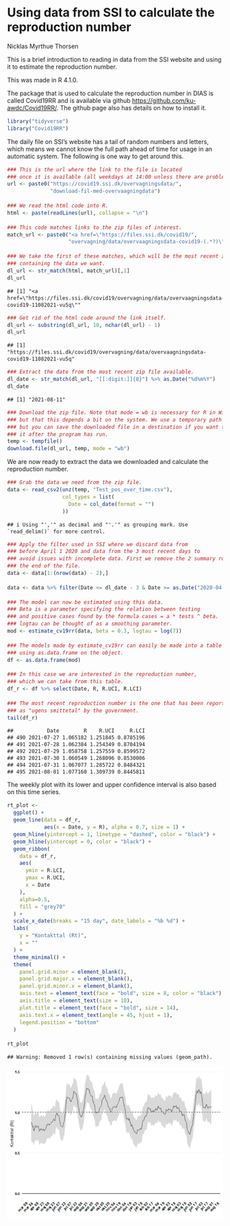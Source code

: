 Using data from SSI to calculate the reproduction number
================
Nicklas Myrthue Thorsen

This is a brief introduction to reading in data from the SSI website and
using it to estimate the reproduction number.

This was made in R 4.1.0.

The package that is used to calculate the reproduction number in DIAS is
called Covid19RR and is available via github
<https://github.com/ku-awdc/Covid19RR/>. The github page also has
details on how to install it.

``` r
library("tidyverse")
library("Covid19RR")
```

The daily file on SSI’s website has a tail of random numbers and
letters, which means we cannot know the full path ahead of time for
usage in an automatic system. The following is one way to get around
this.

``` r
### This is the url where the link to the file is located
### once it is available (all weekdays at 14:00 unless there are problems).
url <- paste0("https://covid19.ssi.dk/overvagningsdata/",
              "download-fil-med-overvaagningdata")

### We read the html code into R.
html <- paste(readLines(url), collapse = "\n")

### This code matches links to the zip files of interest.
match_url <- paste0("<a href=\"https://files.ssi.dk/covid19/",
                    "overvagning/data/overvaagningsdata-covid19-(.*?)\"")

### We take the first of these matches, which will be the most recent zip-file
### containing the data we want.
dl_url <- str_match(html, match_url)[,1]
dl_url
```

    ## [1] "<a href=\"https://files.ssi.dk/covid19/overvagning/data/overvaagningsdata-covid19-11082021-vu5q\""

``` r
### Get rid of the html code around the link itself.
dl_url <- substring(dl_url, 10, nchar(dl_url) - 1)
dl_url
```

    ## [1] "https://files.ssi.dk/covid19/overvagning/data/overvaagningsdata-covid19-11082021-vu5q"

``` r
### Extract the date from the most recent zip file available.
dl_date <- str_match(dl_url, "[[:digit:]]{8}") %>% as.Date("%d%m%Y")
dl_date
```

    ## [1] "2021-08-11"

``` r
### Download the zip file. Note that mode = wb is necessary for R in Windows,
### but that this depends a bit on the system. We use a temporary path here,
### but you can save the downloaded file in a destination if you want to keep
### it after the program has run.
temp <- tempfile()
download.file(dl_url, temp, mode = "wb")
```

We are now ready to extract the data we downloaded and calculate the
reproduction number.

``` r
### Grab the data we need from the zip file.
data <- read_csv2(unz(temp, "Test_pos_over_time.csv"),
                  col_types = list(
                    Date = col_date(format = "")
                  )) 
```

    ## i Using "','" as decimal and "'.'" as grouping mark. Use `read_delim()` for more control.

``` r
### Apply the filter used in SSI where we discard data from
### before April 1 2020 and data from the 3 most recent days to
### avoid issues with incomplete data. First we remove the 2 summary rows at
### the end of the file.
data <- data[1:(nrow(data) - 2),]

data <- data %>% filter(Date <= dl_date - 3 & Date >= as.Date("2020-04-01"))

### The model can now be estimated using this data.
### Beta is a parameter specifying the relation between testing
### and positive cases found by the formula cases = a * tests ^ beta.
### logtau can be thought of as a smoothing parameter.
mod <- estimate_cv19rr(data, beta = 0.3, logtau = log(7))

### The models made by estimate_cv19rr can easily be made into a table
### using as.data.frame on the object.
df <- as.data.frame(mod)

### In this case we are interested in the reproduction number,
### which we can take from this table.
df_r <- df %>% select(Date, R, R.UCI, R.LCI)

### The most recent reproduction number is the one that has been reported
### as "ugens smittetal" by the government.
tail(df_r)
```

    ##           Date        R    R.UCI     R.LCI
    ## 490 2021-07-27 1.065182 1.251845 0.8785196
    ## 491 2021-07-28 1.062384 1.254349 0.8704194
    ## 492 2021-07-29 1.058758 1.257559 0.8599572
    ## 493 2021-07-30 1.060549 1.268096 0.8530006
    ## 494 2021-07-31 1.067077 1.285722 0.8484321
    ## 495 2021-08-01 1.077160 1.309739 0.8445811

The weekly plot with its lower and upper confidence interval is also
based on this time series.

``` r
rt_plot <- 
  ggplot() +
  geom_line(data = df_r,
            aes(x = Date, y = R), alpha = 0.7, size = 1) +
  geom_hline(yintercept = 1, linetype = "dashed", color = "black") +
  geom_hline(yintercept = 0, color = "black") +
  geom_ribbon(
    data = df_r, 
    aes(
      ymin = R.LCI, 
      ymax = R.UCI,
      x = Date
    ), 
    alpha=0.5,
    fill = "grey70"
  ) +
  scale_x_date(breaks = "15 day", date_labels = "%b %d") +
  labs(
    y = "Kontakttal (Rt)",
    x = ""
  ) +
  theme_minimal() +
  theme(
    panel.grid.minor = element_blank(),
    panel.grid.major.x = element_blank(),
    panel.grid.minor.x = element_blank(),
    axis.text = element_text(face = "bold", size = 8, color = "black"),
    axis.title = element_text(size = 10),
    plot.title = element_text(face = "bold", size = 14),
    axis.text.x = element_text(angle = 45, hjust = 1),
    legend.position = "bottom"
  )

rt_plot
```

    ## Warning: Removed 1 row(s) containing missing values (geom_path).

![](using_ssi_data_files/figure-gfm/unnamed-chunk-4-1.png)<!-- -->
